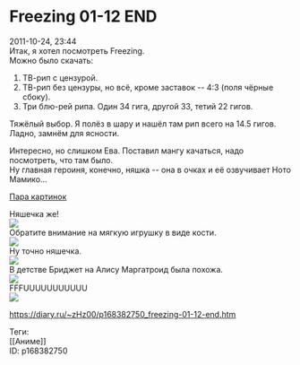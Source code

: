 Freezing 01-12 END
===================

   
 2011-10-24, 23:44   
  Итак, я хотел посмотреть Freezing.   
 Можно было скачать:   
 1. ТВ-рип с цензурой.   
 2. ТВ-рип без цензуры, но всё, кроме заставок -- 4:3 (поля чёрные сбоку).   
 3. Три блю-рей рипа. Один 34 гига, другой 33, тетий 22 гигов.   
   
 Тяжёлый выбор. Я полёз в шару и нашёл там рип всего на 14.5 гигов. Ладно, замнём для ясности.   
   
 Интересно, но слишком Ева. Поставил мангу качаться, надо посмотреть, что там было.   
 Ну главная героиня, конечно, няшка -- она в очках и её озвучивает Ното Мамико...   
   
  [Пара картинок](https://zHz00.diary.ru/p168382750.htm?index=1#linkmore168382750m1)      
    
 Няшечка же!   
  [![](http://s002.radikal.ru/i199/1110/a5/43c2c9896d9et.jpg)](http://radikal.ru/F/s002.radikal.ru/i199/1110/a5/43c2c9896d9e.png.html)    
 Обратите внимание на мягкую игрушку в виде кости.   
  [![](http://s54.radikal.ru/i146/1110/c0/a22897bfbe74t.jpg)](http://radikal.ru/F/s54.radikal.ru/i146/1110/c0/a22897bfbe74.png.html)    
 Ну точно няшечка.   
  [![](http://s008.radikal.ru/i304/1110/db/bb4a03176af1t.jpg)](http://radikal.ru/F/s008.radikal.ru/i304/1110/db/bb4a03176af1.png.html)    
 В детстве Бриджет на Алису Маргатроид была похожа.   
  [![](http://s48.radikal.ru/i121/1110/60/32c2a8d09040t.jpg)](http://radikal.ru/F/s48.radikal.ru/i121/1110/60/32c2a8d09040.png.html)    
 FFFUUUUUUUUUUU   
  [![](http://i008.radikal.ru/1110/02/330002a3d7eat.jpg)](http://radikal.ru/F/i008.radikal.ru/1110/02/330002a3d7ea.png.html)    
    
     
    
 <https://diary.ru/~zHz00/p168382750_freezing-01-12-end.htm>   
   
 Теги:   
 [[Аниме]]   
 ID: p168382750